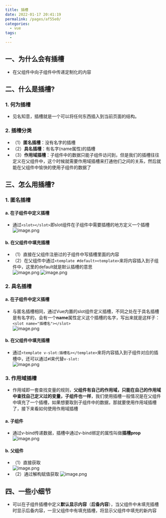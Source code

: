 ```yaml
---
title: 插槽
date: 2022-01-17 20:41:19
permalink: /pages/af55e0/
categories:
  - vue
tags:
  - 
---
```


## 一、为什么会有插槽
- 在父组件中向子组件中传递定制化的内容
## 二、什么是插槽?
### 1. 何为插槽
- 见名知意，插槽就是一个可以将任何东西插入到当前页面的结构。
### 2. 插槽分类
- （1）**匿名插槽**：没有名字的插槽
- （2）**具名插槽**：有名字(name属性)的插槽
- （3）**作用域插槽**：子组件中的数据只能子组件访问到，但是我们的插槽往往定义在父组件中，这个时候就需要作用域插槽来打通他们之间的关系，然后就能在父组件中愉快的使用子组件的数据了
## 三、怎么用插槽?
### 1. 匿名插槽
#### a. 在子组件中定义插槽
- 通过`<slot></slot>`即slot组件在子组件中需要插槽的地方定义一个插槽
![image.png](https://p1-juejin.byteimg.com/tos-cn-i-k3u1fbpfcp/817b57081cd242718a4fe532b95db339~tplv-k3u1fbpfcp-watermark.image?)
#### b. 在父组件中填充插槽
- （1）直接在父组件注册过的子组件中写插槽里面的内容
- （2）在父组件中通过`<template #default><template>`来将内容插入到子组件中，这里的default就是默认插槽的意思  
![image.png](https://p9-juejin.byteimg.com/tos-cn-i-k3u1fbpfcp/405617642e634e81b62ae85a47b49ac7~tplv-k3u1fbpfcp-watermark.image?)
![image.png](https://p3-juejin.byteimg.com/tos-cn-i-k3u1fbpfcp/0308109eae294fa1afebc75bf065e875~tplv-k3u1fbpfcp-watermark.image?)
### 2. 具名插槽
#### a. 在子组件中定义插槽
- 与匿名插槽相同，通过Vue内置的slot组件定义插槽，不同之处在于具名插槽是有名字的，会有一个**name**属性定义这个插槽的名字，写出来就是这样子：`<slot name="插槽名"></slot>`  
![image.png](https://p6-juejin.byteimg.com/tos-cn-i-k3u1fbpfcp/2d6da0891d3b49f2a1ab791956ad1a92~tplv-k3u1fbpfcp-watermark.image?)
#### b. 在父组件中填充插槽
- 通过`<template v-slot:插槽名></template>`来将内容插入到子组件对应的插槽中，还可以通过`#`l来代替`v-slot:`  
![image.png](https://p3-juejin.byteimg.com/tos-cn-i-k3u1fbpfcp/02b203beb8c84994bdd4ff7c13f8d31d~tplv-k3u1fbpfcp-watermark.image?)
### 3. 作用域插槽
- 作用域即一套查找变量的规则，**父组件有自己的作用域，只能在自己的作用域中查找自己定义过的变量，子组件也一样**，我们使用插槽一般情况是在父组件中填充了一个插槽，如果想要取到子组件中的数据，那就要使用作用域插槽了，接下来看如何使用作用域插槽
#### a. 子组件
- 通过v-bind传递数据，插槽中通过v-bind绑定的属性叫做**插槽prop**
![image.png](https://p6-juejin.byteimg.com/tos-cn-i-k3u1fbpfcp/863c174fff2f4817b25b5848f1b44a99~tplv-k3u1fbpfcp-watermark.image?)
#### b. 父组件
- （1）直接获取  
![image.png](https://p1-juejin.byteimg.com/tos-cn-i-k3u1fbpfcp/859fb54fd7a14ea2b9360b4ceee0dbf3~tplv-k3u1fbpfcp-watermark.image?)
- （2）通过解构赋值获取
![image.png](https://p6-juejin.byteimg.com/tos-cn-i-k3u1fbpfcp/46b78365fda54afc912e1f3bc3a0c372~tplv-k3u1fbpfcp-watermark.image?)
## 四、一些小细节
- 可以在子组件插槽中定义**默认显示内容**（**后备内容**），当父组件中未填充插槽时显示后备内容，一旦父组件中有填充插槽，将显示父组件中填充的新内容 